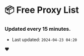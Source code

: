 # :package: Free Proxy List
### Updated every 15 minutes.

- Last updated: `2024-04-23 04:20`

:heart:
